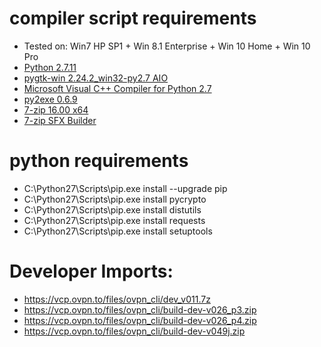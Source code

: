 # compiler script requirements
+ Tested on: Win7 HP SP1 + Win 8.1 Enterprise + Win 10 Home + Win 10 Pro
+ [Python 2.7.11](https://www.python.org/ftp/python/2.7.11/python-2.7.11.msi)
+ [pygtk-win 2.24.2_win32-py2.7 AIO](http://ftp.gnome.org/pub/GNOME/binaries/win32/pygtk/2.24/pygtk-all-in-one-2.24.2.win32-py2.7.msi)
+ [Microsoft Visual C++ Compiler for Python 2.7](http://www.microsoft.com/en-us/download/details.aspx?id=44266)
+ [py2exe 0.6.9](http://sourceforge.net/projects/py2exe/files/py2exe/0.6.9/py2exe-0.6.9.win32-py2.7.exe/download)
+ [7-zip 16.00 x64](http://7-zip.org/a/7z1602-x64.exe)
+ [7-zip SFX Builder](http://sourceforge.net/projects/s-zipsfxbuilder/)

# python requirements
+ C:\Python27\Scripts\pip.exe install --upgrade pip
+ C:\Python27\Scripts\pip.exe install pycrypto
+ C:\Python27\Scripts\pip.exe install distutils
+ C:\Python27\Scripts\pip.exe install requests
+ C:\Python27\Scripts\pip.exe install setuptools

# Developer Imports: 
+ https://vcp.ovpn.to/files/ovpn_cli/dev_v011.7z
+ https://vcp.ovpn.to/files/ovpn_cli/build-dev-v026_p3.zip
+ https://vcp.ovpn.to/files/ovpn_cli/build-dev-v026_p4.zip
+ https://vcp.ovpn.to/files/ovpn_cli/build-dev-v049j.zip


